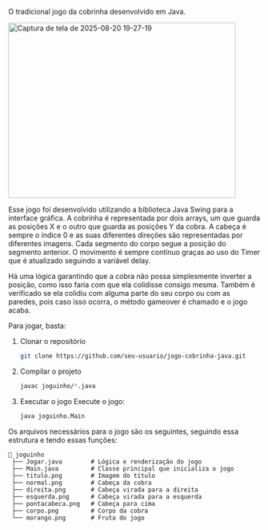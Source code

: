 O tradicional jogo da cobrinha desenvolvido em Java. 

<img width="454" height="350" alt="Captura de tela de 2025-08-20 19-27-19" src="https://github.com/user-attachments/assets/1e55c45e-2400-49b7-b606-bbeebb76b32f" />

Esse jogo foi desenvolvido utilizando a biblioteca Java Swing para a interface gráfica.
A cobrinha é representada por dois arrays, um que guarda as posições X e o outro que guarda as posições Y da cobra. 
A cabeça é sempre o índice 0 e as suas diferentes direções são representadas por diferentes imagens. Cada segmento do corpo segue a posição do segmento anterior. 
O movimento é sempre contínuo graças ao uso do Timer que é atualizado seguindo a variável delay.

Há uma lógica garantindo que a cobra não possa simplesmente inverter a posição, como isso faria com que ela colidisse consigo mesma. 
Também é verificado se ela colidiu com alguma parte do seu corpo ou com as paredes, pois caso isso ocorra, o método gameover é chamado e o jogo acaba. 

Para jogar, basta:

1. Clonar o repositório
   ```bash
   git clone https://github.com/seu-usuario/jogo-cobrinha-java.git
   ```
2. Compilar o projeto
   ```bash
   javac joguinho/*.java
   ```
3. Executar o jogo
   Execute o jogo:
   ```bash
   java joguinho.Main
   ```

Os arquivos necessários para o jogo são os seguintes, seguindo essa estrutura e tendo essas funções:
```
📁 joguinho
 ├── Jogar.java        # Lógica e renderização do jogo
 ├── Main.java         # Classe principal que inicializa o jogo
 ├── titulo.png        # Imagem do título
 ├── normal.png        # Cabeça da cobra
 ├── direita.png       # Cabeça virada para a direita
 ├── esquerda.png      # Cabeça virada para a esquerda
 ├── pontacabeca.png   # Cabeça para cima
 ├── corpo.png         # Corpo da cobra
 └── morango.png       # Fruta do jogo
```

